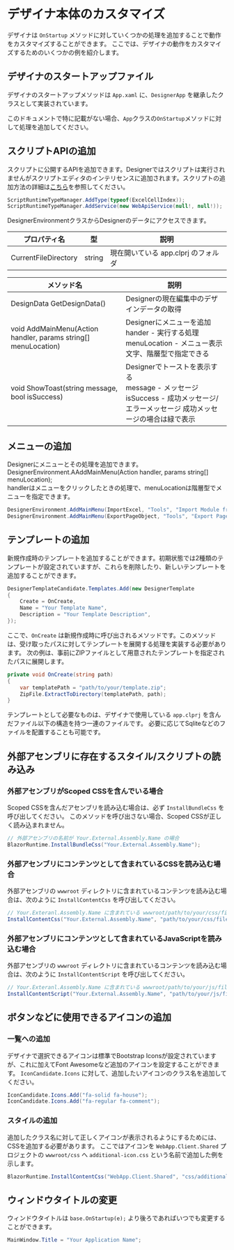 # デザイナ本体のカスタマイズ

デザイナは `OnStartup` メソッドに対していくつかの処理を追加することで動作をカスタマイズすることができます。
ここでは、デザイナの動作をカスタマイズするためのいくつかの例を紹介します。

## デザイナのスタートアップファイル

デザイナのスタートアップメソッドは `App.xaml` に、`DesignerApp` を継承したクラスとして実装されています。

このドキュメントで特に記載がない場合、`App`クラスの`OnStartup`メソッドに対して処理を追加してください。

## スクリプトAPIの追加

スクリプトに公開するAPIを追加できます。Designerではスクリプトは実行されませんがスクリプトエディタのインテリセンスに追加されます。スクリプトの追加方法の詳細は[こちら](../overview/script.md)を参照してください。

```cs
ScriptRuntimeTypeManager.AddType(typeof(ExcelCellIndex));
ScriptRuntimeTypeManager.AddService(new WebApiService(null!, null!));
```

DesignerEnvironmentクラスからDesignerのデータにアクセスできます。

| プロパティ名          | 型            | 説明             |
|-----------------|--------------|----------------|
| CurrentFileDirectory       | string         | 現在開いている app.clprj のフォルダ       |

| メソッド名                                   | 説明                |
|---------------------------------------------|---------------------|
| DesignData GetDesignData()                                     | Designerの現在編集中のデザインデータの取得  |
| void AddMainMenu(Action handler, params string[] menuLocation) | Designerにメニューを追加<br/>hander - 実行する処理<br/>menuLocation - メニュー表示文字、階層型で指定できる
| void ShowToast(string message, bool isSuccess)                 | Designerでトーストを表示する<br/>message - メッセージ<br/>isSuccess - 成功メッセージ/エラーメッセージ 成功メッセージの場合は緑で表示 |

## メニューの追加
Designerにメニューとその処理を追加できます。<br/>
DesignerEnvironment.AAddMainMenu(Action handler, params string[] menuLocation);<br/>
handlerはメニューをクリックしたときの処理で、menuLocationは階層型でメニューを指定できます。
```cs
DesignerEnvironment.AddMainMenu(ImportExcel, "Tools", "Import Module from Excel");
DesignerEnvironment.AddMainMenu(ExportPageObject, "Tools", "Export PageObject");
```

## テンプレートの追加

新規作成時のテンプレートを追加することができます。初期状態では2種類のテンプレートが設定されていますが、これらを削除したり、新しいテンプレートを追加することができます。


```cs
DesignerTemplateCandidate.Templates.Add(new DesignerTemplate
{
    Create = OnCreate,
    Name = "Your Template Name",
    Description = "Your Template Description",
});
```

ここで、`OnCreate` は新規作成時に呼び出されるメソッドです。このメソッドは、受け取ったパスに対してテンプレートを展開する処理を実装する必要があります。
次の例は、事前にZIPファイルとして用意されたテンプレートを指定されたパスに展開します。

```cs
private void OnCreate(string path)
{
    var templatePath = "path/to/your/template.zip";
    ZipFile.ExtractToDirectory(templatePath, path);
}
```

テンプレートとして必要なものは、デザイナで使用している `app.clprj` を含んだファイル以下の構造を持つ一連のファイルです。
必要に応じてSqliteなどのファイルを配置することも可能です。

## 外部アセンブリに存在するスタイル/スクリプトの読み込み

### 外部アセンブリがScoped CSSを含んでいる場合

Scoped CSSを含んだアセンブリを読み込む場合は、必ず `InstallBundleCss` を呼び出してください。
このメソッドを呼び出さない場合、Scoped CSSが正しく読み込まれません。

```cs
// 外部アセンブリの名前が Your.External.Assembly.Name の場合
BlazorRuntime.InstallBundleCss("Your.External.Assembly.Name");
```

### 外部アセンブリにコンテンツとして含まれているCSSを読み込む場合

外部アセンブリの `wwwroot` ディレクトリに含まれているコンテンツを読み込む場合は、次のように `InstallContentCss` を呼び出してください。

```cs
// Your.Exteranl.Assembly.Name に含まれている wwwroot/path/to/your/css/file.css を読み込む場合
InstallContentCss("Your.External.Assembly.Name", "path/to/your/css/file.css");
```

### 外部アセンブリにコンテンツとして含まれているJavaScriptを読み込む場合

外部アセンブリの `wwwroot` ディレクトリに含まれているコンテンツを読み込む場合は、次のように `InstallContentScript` を呼び出してください。

```cs
// Your.Exteranl.Assembly.Name に含まれている wwwroot/path/to/your/js/file.js を読み込む場合
InstallContentScript("Your.External.Assembly.Name", "path/to/your/js/file.js");
```

## ボタンなどに使用できるアイコンの追加

### 一覧への追加

デザイナで選択できるアイコンは標準でBootstrap Iconsが設定されていますが、これに加えてFont Awesomeなど追加のアイコンを設定することができます。
`IconCandidate.Icons` に対して、追加したいアイコンのクラス名を追加してください。

```cs
IconCandidate.Icons.Add("fa-solid fa-house");
IconCandidate.Icons.Add("fa-regular fa-comment");
```

### スタイルの追加

追加したクラス名に対して正しくアイコンが表示されるようにするためには、CSSを追加する必要があります。
ここではアイコンを `WebApp.Client.Shared` プロジェクトの `wwwroot/css` へ `additional-icon.css` という名前で追加した例を示します。

```cs
BlazorRuntime.InstallContentCss("WebApp.Client.Shared", "css/additional-icon.css");
```

## ウィンドウタイトルの変更

ウィンドウタイトルは `base.OnStartup(e);` より後ろであればいつでも変更することができます。

```cs
MainWindow.Title = "Your Application Name";
```

